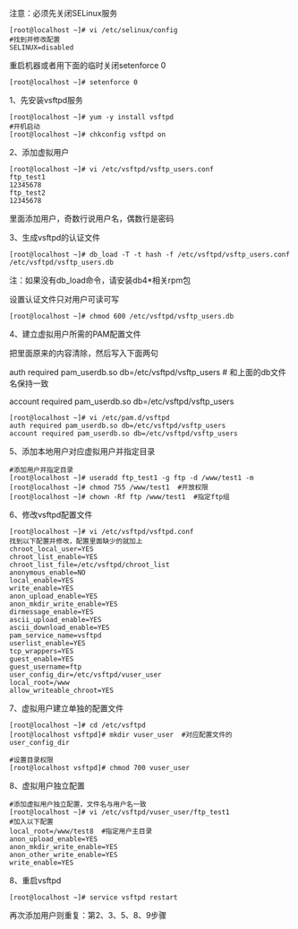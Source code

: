 注意：必须先关闭SELinux服务
```
[root@localhost ~]# vi /etc/selinux/config
#找到并修改配置
SELINUX=disabled
```
重启机器或者用下面的临时关闭setenforce 0
```
[root@localhost ~]# setenforce 0
```

1、先安装vsftpd服务
```
[root@localhost ~]# yum -y install vsftpd
#开机启动
[root@localhost ~]# chkconfig vsftpd on
```

2、添加虚拟用户
```
[root@localhost ~]# vi /etc/vsftpd/vsftp_users.conf
ftp_test1
12345678
ftp_test2
12345678
```
里面添加用户，奇数行说用户名，偶数行是密码


3、生成vsftpd的认证文件
```
[root@localhost ~]# db_load -T -t hash -f /etc/vsftpd/vsftp_users.conf /etc/vsftpd/vsftp_users.db
```
注：如果没有db_load命令，请安装db4*相关rpm包

设置认证文件只对用户可读可写
```
[root@localhost ~]# chmod 600 /etc/vsftpd/vsftp_users.db
```

4、建立虚拟用户所需的PAM配置文件

把里面原来的内容清除，然后写入下面两句

auth required pam_userdb.so db=/etc/vsftpd/vsftp_users # 和上面的db文件名保持一致

account required pam_userdb.so db=/etc/vsftpd/vsftp_users

```
[root@localhost ~]# vi /etc/pam.d/vsftpd
auth required pam_userdb.so db=/etc/vsftpd/vsftp_users
account required pam_userdb.so db=/etc/vsftpd/vsftp_users
```

5、添加本地用户对应虚拟用户并指定目录
```
#添加用户并指定目录
[root@localhost ~]# useradd ftp_test1 -g ftp -d /www/test1 -m
[root@localhost ~]# chmod 755 /www/test1  #开放权限
[root@localhost ~]# chown -Rf ftp /www/test1  #指定ftp组

```

6、修改vsftpd配置文件
```
[root@localhost ~]# vi /etc/vsftpd/vsftpd.conf
找到以下配置并修改，配置里面缺少的就加上
chroot_local_user=YES
chroot_list_enable=YES
chroot_list_file=/etc/vsftpd/chroot_list
anonymous_enable=NO
local_enable=YES
write_enable=YES
anon_upload_enable=YES
anon_mkdir_write_enable=YES
dirmessage_enable=YES
ascii_upload_enable=YES
ascii_download_enable=YES
pam_service_name=vsftpd
userlist_enable=YES
tcp_wrappers=YES
guest_enable=YES
guest_username=ftp
user_config_dir=/etc/vsftpd/vuser_user
local_root=/www
allow_writeable_chroot=YES

```

7、虚拟用户建立单独的配置文件
```
[root@localhost ~]# cd /etc/vsftpd
[root@localhost vsftpd]# mkdir vuser_user  #对应配置文件的user_config_dir

#设置目录权限
[root@localhost vsftpd]# chmod 700 vuser_user
```

8、虚拟用户独立配置
```
#添加虚拟用户独立配置，文件名与用户名一致
[root@localhost ~]# vi /etc/vsftpd/vuser_user/ftp_test1
#加入以下配置
local_root=/www/test8  #指定用户主目录
anon_upload_enable=YES
anon_mkdir_write_enable=YES
anon_other_write_enable=YES
write_enable=YES
```


8、重启vsftpd
```
[root@localhost ~]# service vsftpd restart
```

再次添加用户则重复：第2、3、5、8、9步骤
